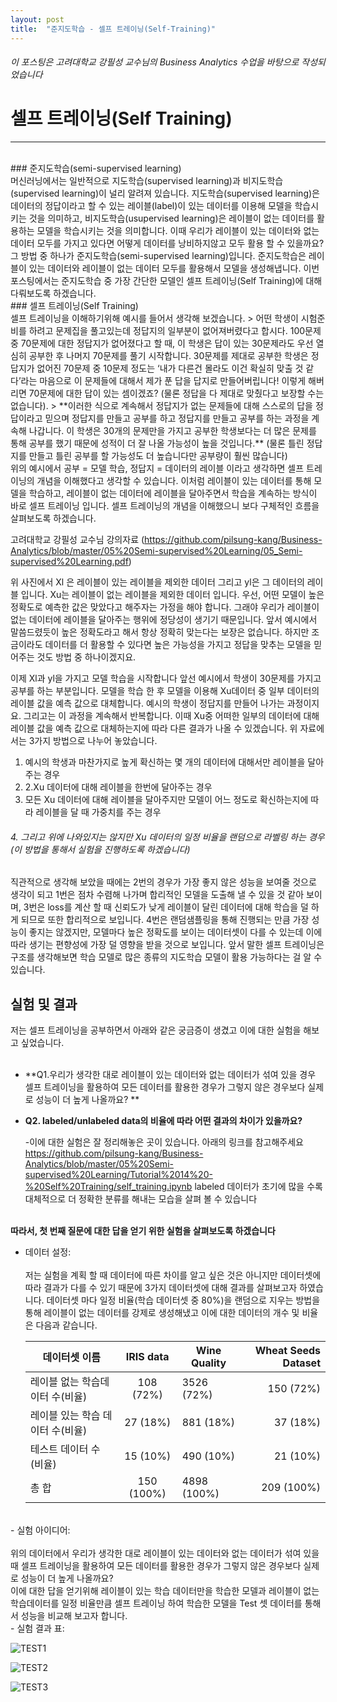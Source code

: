 ```yaml
---
layout: post
title:  "준지도학습 - 셀프 트레이닝(Self-Training)"
---
```




###### 이 포스팅은 고려대학교 강필성 교수님의 Business Analytics 수업을 바탕으로 작성되었습니다
# 셀프 트레이닝(Self Training)
___
<br/>
### 준지도학습(semi-supervised learning)
<br/>
머신러닝에서는 일반적으로 지도학습(supervised learning)과 비지도학습(supervised learning)이 널리 알려져 있습니다.
지도학습(supervised learning)은 데이터의 정답이라고 할 수 있는 레이블(label)이 있는 데이터를 이용해 모델을 학습시키는 것을 의미하고, 비지도학습(usupervised learning)은 레이블이 없는 데이터를 활용하는 모델을 학습시키는 것을 의미합니다. 
이때 우리가 레이블이 있는 데이터와 없는 데이터 모두를 가지고 있다면 어떻게 데이터를 낭비하지않고 모두 활용 할 수 있을까요? 
그 방법 중 하나가 준지도학습(semi-supervised learning)입니다. 준지도학습은 레이블이 있는 데이터와 레이블이 없는 데이터 모두를 활용해서 모델을 생성해냅니다. 이번 포스팅에서는 준지도학습 중 가장 간단한 모델인 셀프 트레이닝(Self Training)에 대해 다뤄보도록 하겠습니다.
<br/>
### 셀프 트레이닝(Self Training)
<br/>
셀프 트레이닝을 이해하기위해 예시를 들어서 생각해 보겠습니다. 
> 어떤 학생이 시험준비를 하려고 문제집을 풀고있는데 정답지의 일부분이 없어져버렸다고 합시다.
100문제 중 70문제에 대한 정답지가 없어졌다고 할 때, 이 학생은 답이 있는 30문제라도 우선 열심히 공부한 후 나머지 70문제를 풀기 시작합니다. 30문제를 제대로 공부한 학생은 정답지가 없어진 70문제 중 10문제 정도는 ‘내가 다른건 몰라도 이건 확실히 맞출 것 같다’라는 마음으로 이 문제들에 대해서 제가 푼 답을 답지로 만들어버립니다! 이렇게 해버리면 70문제에 대한 답이 있는 셈이겠죠? (물론 정답을 다 제대로 맞췄다고 보장할 수는 없습니다). 
> **이러한 식으로 계속해서 정답지가 없는 문제들에 대해 스스로의 답을 정답이라고 믿으며 정답지를 만들고 공부를 하고 정답지를 만들고 공부를 하는 과정을 계속해 나갑니다. 이 학생은 30개의 문제만을 가지고 공부한 학생보다는 더 많은 문제를 통해 공부를 했기 때문에 성적이 더 잘 나올 가능성이 높을 것입니다.**
(물론 틀린 정답지를 만들고 틀린 공부를 할 가능성도 더 높습니다만 공부량이 훨씬 많습니다)

<br/>
위의 예시에서 공부 = 모델 학습, 정답지 = 데이터의 레이블 이라고 생각하면 셀프 트레이닝의 개념을 이해했다고 생각할 수 있습니다.
이처럼 레이블이 있는 데이터를 통해 모델을 학습하고, 레이블이 없는 데이터에 레이블을 달아주면서 학습을 계속하는 방식이 바로 셀프 트레이닝 입니다. 셀프 트레이닝의 개념을 이해했으니 보다 구체적인 흐름을 살펴보도록 하겠습니다.
 
고려대학교 강필성 교수님 강의자료 
(https://github.com/pilsung-kang/Business-Analytics/blob/master/05%20Semi-supervised%20Learning/05_Semi-supervised%20Learning.pdf)

위 사진에서 Xl 은 레이블이 있는 레이블을 제외한 데이터 그리고 yl은 그 데이터의 레이블 입니다. Xu는 레이블이 없는 레이블을 제외한 데이터 입니다.
우선, 어떤 모델이 높은 정확도로 예측한 값은 맞았다고 해주자는 가정을 해야 합니다.
그래야 우리가 레이블이 없는 데이터에 레이블을 달아주는 행위에 정당성이 생기기 때문입니다.
앞서 예시에서 말씀드렸듯이 높은 정확도라고 해서 항상 정확히 맞는다는 보장은 없습니다. 하지만 조금이라도 데이터를 더 활용할 수 있다면 높은 가능성을 가지고 정답을 맞추는 모델을 믿어주는 것도 방법 중 하나이겠지요. 

이제 Xl과 yl을 가지고 모델 학습을 시작합니다 앞선 예시에서 학생이 30문제를 가지고 공부를 하는 부분입니다.
모델을 학습 한 후 모델을 이용해 Xu데이터 중 일부 데이터의 레이블 값을 예측 값으로 대체합니다. 예시의 학생이 정답지를 만들어 나가는 과정이지요. 그리고는 이 과정을 계속해서 반복합니다.
이때 Xu중 어떠한 일부의 데이터에 대해 레이블 값을 예측 값으로 대체하는지에 따라 다른 결과가 나올 수 있겠습니다. 위 자료에서는 3가지 방법으로 나누어 놓았습니다.
1. 예시의 학생과 마찬가지로 높게 확신하는 몇 개의 데이터에 대해서만 레이블을 달아주는 경우
2. 2.Xu 데이터에 대해 레이블을 한번에 달아주는 경우
3. 모든 Xu 데이터에 대해 레이블을 달아주지만 모델이 어느 정도로 확신하는지에 따라 레이블을 달 때 가중치를 주는 경우

###### 4. 그리고 위에 나와있지는 않지만 Xu 데이터의 일정 비율을 랜덤으로 라벨링 하는 경우(이 방법을 통해서 실험을 진행하도록 하겠습니다)


직관적으로 생각해 보았을 때에는 2번의 경우가 가장 좋지 않은 성능을 보여줄 것으로 생각이 되고 1번은 점차 수렴해 나가며 합리적인 모델을 도출해 낼 수 있을 것 같아 보이며, 3번은 loss를 계산 할 때 신뢰도가 낮게 레이블이 달린 데이터에 대해 학습을 덜 하게 되므로 또한 합리적으로 보입니다. 4번은 랜덤샘플링을 통해 진행되는 만큼 가장 성능이 좋지는 않겠지만, 모델마다 높은 정확도를 보이는 데이터셋이 다를 수 있는데 이에 따라 생기는 편향성에 가장 덜 영향을 받을 것으로 보입니다.
앞서 말한 셀프 트레이닝은 구조를 생각해보면 학습 모델로 많은 종류의 지도학습 모델이 활용 가능하다는 걸 알 수 있습니다.


## 실험 및 결과
저는 셀프 트레이닝을 공부하면서 아래와 같은 궁금증이 생겼고 이에 대한 실험을 해보고 싶었습니다.<br/><br/>

* **Q1.우리가 생각한 대로 레이블이 있는 데이터와 없는 데이터가 섞여 있을 경우 셀프 트레이닝을 활용하여 모든 데이터를 활용한 경우가 그렇지 않은 경우보다 실제로 성능이 더 높게 나올까요? **

* **Q2. labeled/unlabeled data의 비율에 따라 어떤 결과의 차이가 있을까요?** 

	-이에 대한 실험은 잘 정리해놓은 곳이 있습니다. 아래의 링크를 참고해주세요
    https://github.com/pilsung-kang/Business-Analytics/blob/master/05%20Semi-supervised%20Learning/Tutorial%2014%20-%20Self%20Training/self_training.ipynb
    labeled 데이터가 초기에 많을 수록 대체적으로 더 정확한 분류를 해내는 모습을 살펴 볼 수 있습니다
<br/><br/>

**따라서, 첫 번째 질문에 대한 답을 얻기 위한 실험을 살펴보도록 하겠습니다**
- 데이터 설정:<br/><br/>저는 실험을 계획 할 때 데이터에 따른 차이를 알고 싶은 것은 아니지만 데이터셋에 따라 결과가 다를 수 있기 때문에 3가지 데이터셋에 대해 결과를 살펴보고자 하였습니다. 데이터셋 마다 일정 비율(학습 데이터셋 중 80%)을 랜덤으로 지우는 방법을 통해 레이블이 없는 데이터를 강제로 생성해냈고 이에 대한 데이터의 개수 및 비율은 다음과 같습니다.

    | 데이터셋 이름  | IRIS data | Wine Quality    | Wheat Seeds Dataset  |
    |-------|:---:|-----------|-------:|
    | 레이블 없는 학습데이터 수(비율)  | 108 (72%) |    3526 (72%) | 150 (72%) |
    | 레이블 있는 학습 데이터 수(비율) | 27 (18%) | 881 (18%)    | 37 (18%)  |
    | 테스트 데이터 수(비율)  | 15 (10%)  | 490 (10%) | 21 (10%)     |
    | 총 합	  | 150 (100%)	   | 4898 (100%) | 209 (100%)   |


<br/>
- 실험 아이디어:<br/><br/>위의 데이터에서 우리가 생각한 대로 레이블이 있는 데이터와 없는 데이터가 섞여 있을 때 셀프 트레이닝을 활용하여 모든 데이터를 활용한 경우가 그렇지 않은 경우보다 실제로 성능이 더 높게 나올까요?<br/> 이에 대한 답을 얻기위해 레이블이 있는 학습 데이터만을 학습한 모델과 레이블이 없는 학습데이터를 일정 비율만큼 셀프 트레이닝 하여 학습한 모델을 Test 셋 데이터를 통해서 성능을 비교해 보고자 합니다.
<br/>
- 실험 결과 표:

![TEST1](jkook1218.github.io/IMG/TEST1.png)

![TEST2](jkook1218.github.io/IMG/TEST2.png)

![TEST3](jkook1218.github.io/IMG/TEST3.png)
